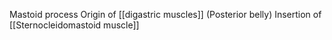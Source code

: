 Mastoid process
Origin of [[digastric muscles]] (Posterior belly)
Insertion of [[Sternocleidomastoid muscle]]
